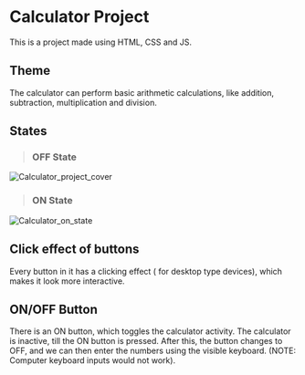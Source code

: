# Calculator Project

This is a project made using HTML, CSS and JS.

## Theme
The calculator can perform basic arithmetic calculations, like addition, subtraction, multiplication and division.

## States

>### OFF State
![Calculator_project_cover](https://github.com/AtanuPanja-DHN/calculator-project/assets/125186788/985aa2d2-2e44-46a6-9bb4-43de2a185bde)

>### ON State
![Calculator_on_state](https://github.com/AtanuPanja-DHN/calculator-project/assets/125186788/e5c3ae74-6832-4bed-b6cf-3f8eefe7f270)

## Click effect of buttons
Every button in it has a clicking effect ( for desktop type devices), which makes it look more interactive. 

## ON/OFF Button
There is an ON button, which toggles the calculator activity. The calculator is inactive, till the ON button is pressed. After this, the button changes to OFF, and we can then enter the numbers using the visible keyboard. (NOTE: Computer keyboard inputs would not work).
